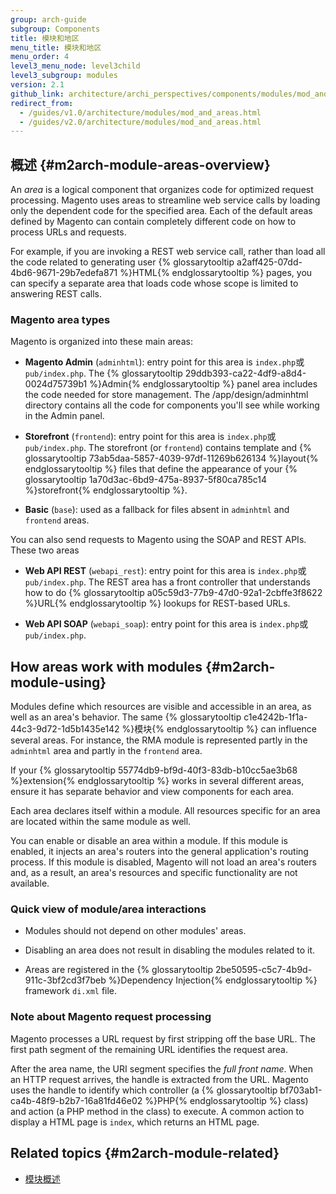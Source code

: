 ```yaml
---
group: arch-guide
subgroup: Components
title: 模块和地区
menu_title: 模块和地区
menu_order: 4
level3_menu_node: level3child
level3_subgroup: modules
version: 2.1
github_link: architecture/archi_perspectives/components/modules/mod_and_areas.md
redirect_from:
  - /guides/v1.0/architecture/modules/mod_and_areas.html
  - /guides/v2.0/architecture/modules/mod_and_areas.html
---
```


## 概述 {#m2arch-module-areas-overview}

An *area* is a logical component that organizes code for optimized request processing. Magento uses areas to streamline web service calls by loading only the dependent code for the specified area.  Each of the default areas defined by Magento can contain completely different code on how to process URLs and requests.

For example, if you are invoking a REST web service call, rather than load all the code related to generating user {% glossarytooltip a2aff425-07dd-4bd6-9671-29b7edefa871 %}HTML{% endglossarytooltip %} pages, you can specify a separate area that loads code whose scope is limited to answering  REST calls.

### Magento area types

Magento is organized into these main areas:

* **Magento Admin** (`adminhtml`): entry point for this area is `index.php`或`pub/index.php`. The {% glossarytooltip 29ddb393-ca22-4df9-a8d4-0024d75739b1 %}Admin{% endglossarytooltip %} panel area includes the code needed for store management. The /app/design/adminhtml directory contains all the code for components you'll see while working in the Admin panel.

* **Storefront** (`frontend`): entry point for this area is `index.php`或`pub/index.php`. The storefront (or `frontend`)  contains template and {% glossarytooltip 73ab5daa-5857-4039-97df-11269b626134 %}layout{% endglossarytooltip %} files that define the appearance of your {% glossarytooltip 1a70d3ac-6bd9-475a-8937-5f80ca785c14 %}storefront{% endglossarytooltip %}.

* **Basic** (`base`): used as a fallback for files absent in `adminhtml` and `frontend` areas.

You can also send requests to Magento using the SOAP and REST APIs. These two areas

* **Web API REST** (`webapi_rest`): entry point for this area is `index.php`或`pub/index.php`. The REST area has a front controller that understands how to do {% glossarytooltip a05c59d3-77b9-47d0-92a1-2cbffe3f8622 %}URL{% endglossarytooltip %} lookups for REST-based URLs.

* **Web API SOAP** (`webapi_soap`): entry point for this area is `index.php`或`pub/index.php`.

## How areas work with modules {#m2arch-module-using}

Modules define which resources are visible and accessible in an area, as well as an area's behavior. The same {% glossarytooltip c1e4242b-1f1a-44c3-9d72-1d5b1435e142 %}模块{% endglossarytooltip %} can influence several areas. For instance, the RMA module is represented partly in the `adminhtml` area and partly in the `frontend` area.

If your {% glossarytooltip 55774db9-bf9d-40f3-83db-b10cc5ae3b68 %}extension{% endglossarytooltip %} works in several different areas, ensure it has separate behavior and view components for each area.

Each area declares itself within a module. All resources specific for an area are located within the same module as well.

You can enable or disable an area within a module. If this module is enabled, it injects an area's routers into the general application's routing process. If this module is disabled, Magento will not load an area's routers and, as a result, an area's resources and specific functionality are not available.

### Quick view of module/area interactions

* Modules should not depend on other modules' areas.

* Disabling an area does not result in disabling the modules related to it.

* Areas are registered in the {% glossarytooltip 2be50595-c5c7-4b9d-911c-3bf2cd3f7beb %}Dependency Injection{% endglossarytooltip %} framework `di.xml` file.

### Note about Magento request processing

Magento processes a URL request by first stripping off the base URL. The first path segment of the remaining URL identifies the request area.

After the area name, the URI segment specifies the *full front name*. When an HTTP request arrives, the handle is extracted from the URL. Magento uses the handle to identify which controller (a {% glossarytooltip bf703ab1-ca4b-48f9-b2b7-16a81fd46e02 %}PHP{% endglossarytooltip %} class) and action (a PHP method in the class) to execute. A common action to display a HTML page is `index`, which returns an HTML page.

## Related topics {#m2arch-module-related}

* <a href="{{ page.baseurl }}/architecture/archi_perspectives/components/modules/mod_intro.html">模块概述</a>
